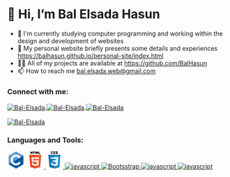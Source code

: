 # 👋 Hi, I’m Bal Elsada Hasun

- 🌱 I'm currently studying computer programming and working within the design and development of websites <br>
- 👨‍ My personal website briefly presents some details and experiences https://balhasun.github.io/personal-site/index.html
- 👨‍💻 All of my projects are available at https://github.com/BalHasun
- 📫 How to reach me bal.elsada.web@gmail.com
<!--- 📝 I regularly write articles on --->

<h3 align="left">Connect with me:</h3>
<p align="left" >
  
<a href="https://twitter.com/HasonFouad" target="blank">
<img align="center" src="https://raw.githubusercontent.com/johan/svg-cleanups/5bac1ce84167c62770c481146e3511d22a2931c5/logos/twitter.svg" alt="Bal-Elsada" height="30" width="40" />
</a>
  
<a href="https://www.instagram.com/bal_elsada/" target="blank">
<img align="center" src="https://raw.githubusercontent.com/rahuldkjain/github-profile-readme-generator/master/src/images/icons/Social/instagram.svg" alt="Bal-Elsada" height="30" width="40" />
</a>
  
 <a href="https://www.facebook.com/fouad.hason.7/" target="blank">
<img align="center" src="https://user-images.githubusercontent.com/86659887/164975362-d165ac31-af9e-43cb-bec3-5075df15a2dc.png" alt="Bal-Elsada" width="40" />
</a>
  
<a href="https://www.linkedin.com/in/bal-elsada-hasun/" target="blank"><img align="center" src="https://content.linkedin.com/content/dam/me/business/en-us/amp/brand-site/v2/bg/LI-Logo.svg.original.svg" alt="Bal-Elsada" height="40" width="50" />
</a>
  
</p>


<h3 align="left">Languages and Tools:</h3>
<p align="left">
  
<img src="https://raw.githubusercontent.com/devicons/devicon/master/icons/c/c-original.svg" alt="c" width="40" height="40"/> 
</a>

<a href="https://www.w3.org/html/" target="_blank"> 
<img src="https://raw.githubusercontent.com/devicons/devicon/master/icons/html5/html5-original-wordmark.svg" alt="html5" width="40" height="40"/> 
</a>

<a href="https://www.w3schools.com/css/" target="_blank"> 
<img src="https://raw.githubusercontent.com/devicons/devicon/master/icons/css3/css3-original-wordmark.svg" alt="css3" width="40" height="40"/> 
</a>

<a href="https://www.w3schools.com/js/" target="_blank"> 
<img src="https://user-images.githubusercontent.com/86659887/164977630-10652a7c-c5a0-49df-ac82-e5e25880f710.png" alt="javascript" height="40"/> 
</a>

<a href="https://www.w3schools.com/jquery/" target="_blank"> 
<img src="https://user-images.githubusercontent.com/86659887/167437582-1315348e-e854-4fc4-9fd1-9b169a2ee01d.png" alt="Bootsstrap" width="40" height="40"/> 
</a>

<a href="https://www.w3schools.com/sass/" target="_blank"> 
<img src="https://user-images.githubusercontent.com/86659887/164977604-59fcdd2f-e8b3-4657-bfc4-c6d1f9da6c60.png" alt="javascript" width="60" height="40"/> 
</a>

<a href="https://www.w3schools.com/jquery/" target="_blank"> 
<img src="https://user-images.githubusercontent.com/86659887/164977695-7f9e2f48-2e18-4675-a560-4826577f9f73.png" alt="javascript" width="40" height="40"/> 
</a>



</p>
